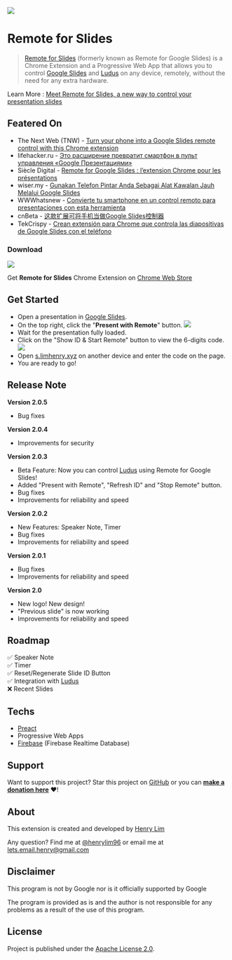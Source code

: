 ![](https://i.imgur.com/H8faJGq.jpg)

# Remote for Slides

> [Remote for Slides](https://limhenry.xyz/slides/) (formerly known as Remote for Google Slides) is a Chrome Extension and a Progressive Web App that allows you to control [Google Slides](https://slides.google.com/) and [Ludus](https://ludus.one/) on any device, remotely, without the need for any extra hardware.

Learn More : [Meet Remote for Slides, a new way to control your presentation slides](https://medium.com/@limhenry/meet-remote-for-google-slides-a-new-way-to-control-your-presentation-slides-c54a6b688674)

## Featered On
 - The Next Web (TNW) - [Turn your phone into a Google Slides remote control with this Chrome extension](https://thenextweb.com/apps/2017/12/04/turn-your-phone-into-a-google-slides-remote-control-with-this-chrome-extension/)
  - lifehacker.ru - [Это расширение превратит смартфон в пульт управления «Google Презентациями»](https://lifehacker.ru/2017/12/05/google-slides-remote-control/)
  - Siècle Digital - [Remote for Google Slides : l’extension Chrome pour les présentations](https://siecledigital.fr/2017/12/05/remote-google-slides-extension-chrome-pour-les-presentations/)
  - wiser.my - [Gunakan Telefon Pintar Anda Sebagai Alat Kawalan Jauh Melalui Google Slides](https://wiser.my/gunakan-telefon-pintar-anda-sebagai-alat-kawalan-jauh-melalui-google-slides/)
  - WWWhatsnew - [Convierte tu smartphone en un control remoto para presentaciones con esta herramienta](https://wwwhatsnew.com/2017/12/04/convierte-tu-smartphone-en-un-control-remoto-para-presentaciones-con-esta-herramienta/)
  - cnBeta - [这款扩展可将手机当做Google Slides控制器](http://www.cnbeta.com/articles/tech/676409.htm)
  - TekCrispy - [Crean extensión para Chrome que controla las diapositivas de Google Slides con el teléfono](https://www.tekcrispy.com/2017/12/06/extension-chrome-diapositivas-google-slides/)

### Download
[![](http://i.imgur.com/xFuWEDa.png)](https://chrome.google.com/webstore/detail/google-slides-remote/pojijacppbhikhkmegdoechbfiiibppi?utm_source=github)

Get **Remote for Slides** Chrome Extension on [Chrome Web Store](https://chrome.google.com/webstore/detail/google-slides-remote/pojijacppbhikhkmegdoechbfiiibppi?utm_source=github)

## Get Started
 - Open a presentation in [Google Slides](https://slides.google.com/).
 - On the top right, click the "**Present with Remote**" button.
![](https://i.imgur.com/f2izVfl.png)
 - Wait for the presentation fully loaded.  
 - Click on the "Show ID & Start Remote" button to view the 6-digits code.  
![](https://i.imgur.com/MBSh3Yg.png)  
 - Open [s.limhenry.xyz](https://slides.limhenry.xyz) on another device and enter the code on the page.
 - You are ready to go!

## Release Note
**Version 2.0.5**
 - Bug fixes  
 
**Version 2.0.4**
 - Improvements for security  

**Version 2.0.3** 
 - Beta Feature: Now you can control [Ludus](https://ludus.one/) using Remote for Google Slides!  
 - Added "Present with Remote", "Refresh ID" and "Stop Remote" button.  
 - Bug fixes  
 - Improvements for reliability and speed 

**Version 2.0.2** 
 - New Features: Speaker Note, Timer  
 - Bug fixes  
 - Improvements for reliability and speed  

**Version 2.0.1** 
 - Bug fixes  
 - Improvements for reliability and speed  
 
**Version 2.0**  
 - New logo! New design!  
 - "Previous slide" is now working  
 - Improvements for reliability and speed  
 
## Roadmap
 :white_check_mark: Speaker Note  
 :white_check_mark: Timer  
 :white_check_mark: Reset/Regenerate Slide ID Button  
 :white_check_mark: Integration with [Ludus](https://ludus.one/)  
 :x: Recent Slides  
 
## Techs
 - [Preact](https://preactjs.com/)  
 - Progressive Web Apps  
 - [Firebase](https://firebase.google.com) (Firebase Realtime Database)  

## Support
Want to support this project? Star this project on [GitHub](https://github.com/limhenry/slide/) or you can [**make a donation here**](https://www.paypal.me/henrylim96) :heart:!

## About
This extension is created and developed by [Henry Lim](https://limhenry.xyz)

Any question? Find me at [@henrylim96](https://twitter.com/henrylim96) or email me at [lets.email.henry@gmail.com](mailto:lets.email.henry@gmail.com)

## Disclaimer
This program is not by Google nor is it officially supported by Google

The program is provided as is and the author is not responsible for any problems as a result of the use of this program.

## License
Project is published under the [Apache License 2.0](LICENSE).
